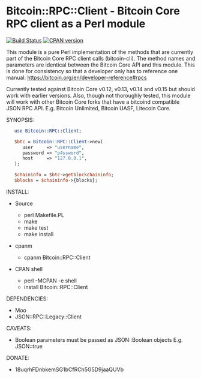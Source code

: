 # Bitcoin::RPC::Client - Bitcoin Core RPC client as a Perl module

[![Build Status](https://travis-ci.org/whindsx/Bitcoin-RPC-Client.svg?branch=master)](https://travis-ci.org/whindsx/Bitcoin-RPC-Client)
[![CPAN version](https://badge.fury.io/pl/Bitcoin-RPC-Client.svg)](http://badge.fury.io/pl/Bitcoin-RPC-Client)

This module is a pure Perl implementation of the methods that are currently
part of the Bitcoin Core RPC client calls (bitcoin-cli). The method names and
parameters are identical between the Bitcoin Core API and this module. This is
done for consistency so that a developer only has to reference one manual:
https://bitcoin.org/en/developer-reference#rpcs

Currently tested against Bitcoin Core v0.12, v0.13, v0.14 and v0.15 but
should work with earlier versions. Also, though not thoroughly tested, this
module will work with other Bitcoin Core forks that have a bitcoind compatible
JSON RPC API. E.g. Bitcoin Unlimited, Bitcoin UASF, Litecoin Core.

SYNOPSIS:
```perl
   use Bitcoin::RPC::Client;

   $btc = Bitcoin::RPC::Client->new(
      user     => "username",
      password => "p4ssword",
      host     => "127.0.0.1",
   );

   $chaininfo = $btc->getblockchaininfo;
   $blocks = $chaininfo->{blocks};
```

INSTALL:
   - Source
      - perl Makefile.PL
      - make
      - make test
      - make install

   - cpanm
      - cpanm Bitcoin::RPC::Client

   - CPAN shell
      - perl -MCPAN -e shell
      - install Bitcoin::RPC::Client

DEPENDENCIES:
   - Moo
   - JSON::RPC::Legacy::Client

CAVEATS:
   - Boolean parameters must be passed as JSON::Boolean objects E.g. JSON::true

DONATE:
   - 18uqrhFDnbkemSG1bCfRCh5G5D9jaaQUVb
